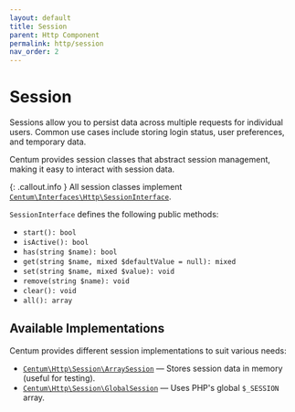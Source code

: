```yaml
---
layout: default
title: Session
parent: Http Component
permalink: http/session
nav_order: 2
---
```




# Session

Sessions allow you to persist data across multiple requests for individual users.
Common use cases include storing login status, user preferences, and temporary data.

Centum provides session classes that abstract session management, making it easy to interact with session data.

{: .callout.info }
All session classes implement [`Centum\Interfaces\Http\SessionInterface`](https://github.com/SidRoberts/centum/blob/main/src/Interfaces/Http/SessionInterface.php).

`SessionInterface` defines the following public methods:

- `start(): bool`
- `isActive(): bool`
- `has(string $name): bool`
- `get(string $name, mixed $defaultValue = null): mixed`
- `set(string $name, mixed $value): void`
- `remove(string $name): void`
- `clear(): void`
- `all(): array`



## Available Implementations

Centum provides different session implementations to suit various needs:

- [`Centum\Http\Session\ArraySession`](https://github.com/SidRoberts/centum/blob/main/src/Http/Session/ArraySession.php) — Stores session data in memory (useful for testing).
- [`Centum\Http\Session\GlobalSession`](https://github.com/SidRoberts/centum/blob/main/src/Http/Session/GlobalSession.php) — Uses PHP's global `$_SESSION` array.
